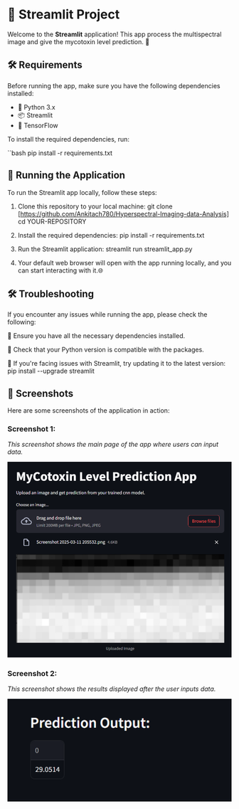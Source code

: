 # 🎉 Streamlit Project

Welcome to the **Streamlit** application! This app process the multispectral image and give the mycotoxin level prediction. 🚀

## 🛠️ Requirements

Before running the app, make sure you have the following dependencies installed:

- 🐍 Python 3.x
- 📦 Streamlit
- 🧠 TensorFlow

To install the required dependencies, run:

``bash
pip install -r requirements.txt

## 🚀 Running the Application
To run the Streamlit app locally, follow these steps:

1. Clone this repository to your local machine:
git clone [https://github.com/Ankitach780/Hyperspectral-Imaging-data-Analysis]
cd YOUR-REPOSITORY

2. Install the required dependencies:
pip install -r requirements.txt

3. Run the Streamlit application:
streamlit run streamlit_app.py

4. Your default web browser will open with the app running locally, and you can start interacting with it.🌐

## 🛠️ Troubleshooting
If you encounter any issues while running the app, please check the following:

🔑 Ensure you have all the necessary dependencies installed.

🐍 Check that your Python version is compatible with the packages.

🚀 If you're facing issues with Streamlit, try updating it to the latest version:
pip install --upgrade streamlit

## 📸 Screenshots

Here are some screenshots of the application in action:

### Screenshot 1:
*This screenshot shows the main page of the app where users can input data.*

![Streamlit App Screenshot 1](images/Screenshot%202025-03-11%20213634.png)

### Screenshot 2:
*This screenshot shows the results displayed after the user inputs data.*

![Streamlit App Screenshot 2](images/Screenshot%202025-03-11%20213641.png)



